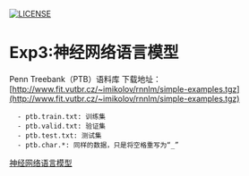 [![LICENSE](https://img.shields.io/badge/license-Anti%20996-blue.svg)](https://github.com/996icu/996.ICU/blob/master/LICENSE)
# Exp3:神经网络语言模型
 
Penn Treebank（PTB）语料库
下载地址：[http://www.fit.vutbr.cz/~imikolov/rnnlm/simple-examples.tgz](http://www.fit.vutbr.cz/~imikolov/rnnlm/simple-examples.tgz)
```
  - ptb.train.txt: 训练集
  - ptb.valid.txt: 验证集
  - ptb.test.txt: 测试集
  - ptb.char.*: 同样的数据，只是将空格重写为“_” 
```
[神经网络语言模型](https://github.com/dorianxiao/DLexp/blob/master/Exp3:%E7%A5%9E%E7%BB%8F%E7%BD%91%E7%BB%9C%E8%AF%AD%E8%A8%80%E6%A8%A1%E5%9E%8B/PTB.ipynb)
